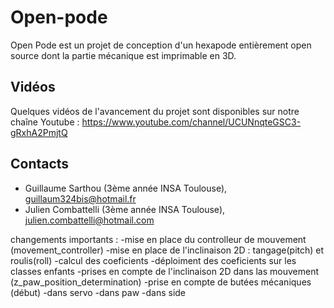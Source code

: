 Open-pode
==================

Open Pode est un projet de conception d'un hexapode entièrement open source dont la partie mécanique est imprimable en 
3D.

Vidéos
------------------
Quelques vidéos de l'avancement du projet sont disponibles sur notre chaîne Youtube :
https://www.youtube.com/channel/UCUNnqteGSC3-gRxhA2PmjtQ

Contacts
------------------
* Guillaume Sarthou (3ème année INSA Toulouse), guillaum324bis@hotmail.fr
* Julien Combattelli  (3ème année INSA Toulouse), julien.combattelli@hotmail.com

changements importants :
-mise en place du controlleur de mouvement (movement_controller)
-mise en place de l'inclinaison 2D : tangage(pitch) et roulis(roll)
	-calcul des coeficients
	-déploiment des coeficients sur les classes enfants
	-prises en compte de l'inclinaison 2D dans las mouvement (z_paw_position_determination)
-prise en compte de butées mécaniques (début)
	-dans servo
	-dans paw
	-dans side
